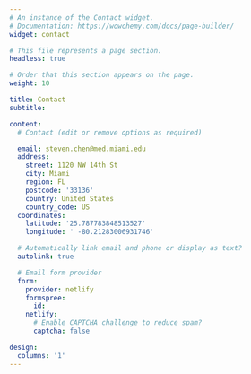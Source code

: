 ```yaml
---
# An instance of the Contact widget.
# Documentation: https://wowchemy.com/docs/page-builder/
widget: contact

# This file represents a page section.
headless: true

# Order that this section appears on the page.
weight: 10

title: Contact
subtitle:

content:
  # Contact (edit or remove options as required)

  email: steven.chen@med.miami.edu
  address:
    street: 1120 NW 14th St
    city: Miami
    region: FL
    postcode: '33136'
    country: United States
    country_code: US
  coordinates:
    latitude: '25.787783848513527'
    longitude: ' -80.21283006931746'

  # Automatically link email and phone or display as text?
  autolink: true

  # Email form provider
  form:
    provider: netlify
    formspree:
      id:
    netlify:
      # Enable CAPTCHA challenge to reduce spam?
      captcha: false

design:
  columns: '1'
---
```

